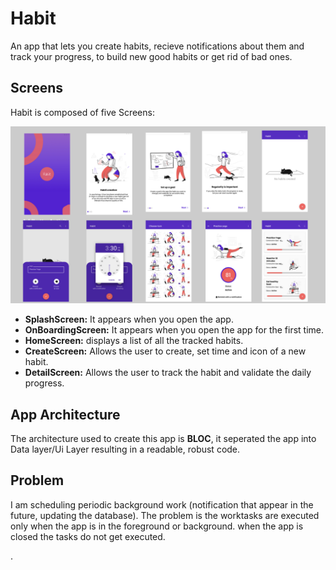 # Habit
An app that lets you create habits, recieve notifications about them and track your progress, to build new good habits or get rid of bad ones.

## Screens
Habit is composed of five Screens: 

![Image of Yaktocat](https://github.com/SoheibBettahar/Habit-flutter-app/blob/master/images/mocks.png)

* __SplashScreen:__ It appears when you open the app.
* __OnBoardingScreen:__ It appears when you open the app for the first time.
* __HomeScreen:__ displays a list of all the tracked habits.
* __CreateScreen:__ Allows the user to create, set time and icon of a new habit.
* __DetailScreen:__ Allows the user to track the habit and validate the daily progress.


## App Architecture
The architecture used to create this app is __BLOC__, it seperated the app into Data layer/Ui Layer resulting in a readable, robust code.



## Problem
I am scheduling periodic background work (notification that appear in the future, updating the database). The problem is the worktasks are executed only when the app is in the foreground or background. when the app is closed the tasks do not get executed.


.


